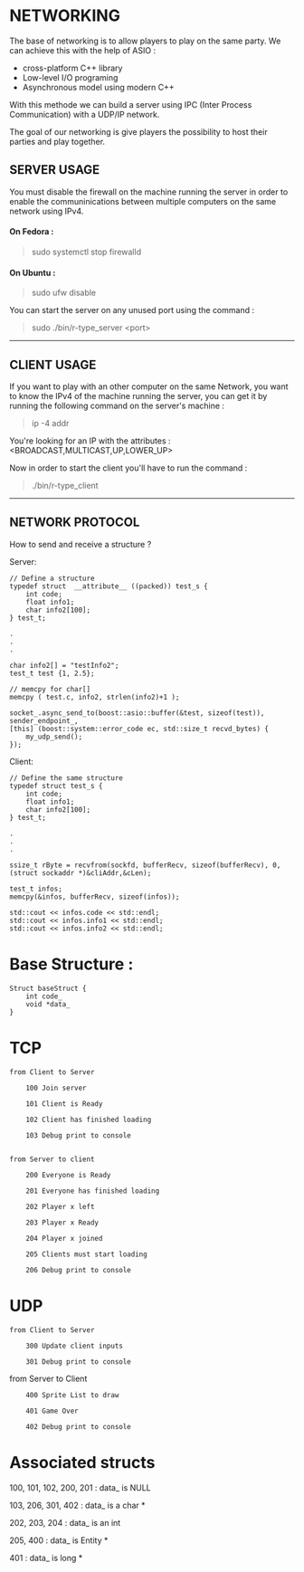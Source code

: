 # NETWORKING

The base of networking is to allow players to play on the same party. We can achieve this with the help of ASIO :
<ul>
    <li>cross-platform C++ library</li>
    <li>Low-level I/O programing</li>
    <li>Asynchronous model using modern C++</li>
</ul>
With this methode we can build a server using IPC (Inter Process Communication) with a UDP/IP network.

The goal of our networking is give players the possibility to host their parties and play together.

## SERVER USAGE

You must disable the firewall on the machine running the server in order to enable the communinications between multiple computers on the same network using IPv4.  

#### On Fedora : 

> sudo systemctl stop firewalld

#### On Ubuntu :

> sudo ufw disable

You can start the server on any unused port using the command :

> sudo ./bin/r-type_server <port<port>>

-----------------------------------------------------------------------------------

## CLIENT USAGE

If you want to play with an other computer on the same Network, you want to know the IPv4 of the machine running the server, you can get it by running the following command on the server's machine :

> ip -4 addr

You're looking for an IP with the attributes : <BROADCAST,MULTICAST,UP,LOWER_UP> 

Now in order to start the client you'll have to run the command :

> ./bin/r-type_client

-----------------------------------------------------------------

## NETWORK PROTOCOL

How to send and receive a structure ?

Server:
```
// Define a structure
typedef struct  __attribute__ ((packed)) test_s {
	int code;
	float info1;
	char info2[100];
} test_t;

.
.
.

char info2[] = "testInfo2";
test_t test {1, 2.5};

// memcpy for char[]
memcpy ( test.c, info2, strlen(info2)+1 );

socket_.async_send_to(boost::asio::buffer(&test, sizeof(test)), sender_endpoint_,
[this] (boost::system::error_code ec, std::size_t recvd_bytes) {
    my_udp_send();
});

```

Client:
```
// Define the same structure
typedef struct test_s {
	int code;
	float info1;
	char info2[100];
} test_t;

.
.
.

ssize_t rByte = recvfrom(sockfd, bufferRecv, sizeof(bufferRecv), 0, (struct sockaddr *)&cliAddr,&cLen);

test_t infos;
memcpy(&infos, bufferRecv, sizeof(infos));

std::cout << infos.code << std::endl;
std::cout << infos.info1 << std::endl;
std::cout << infos.info2 << std::endl;

```

# Base Structure :
    Struct baseStruct {
        int code_
        void *data_
    }

# TCP

    from Client to Server

        100 Join server
    
        101 Client is Ready
    
        102 Client has finished loading
    
        103 Debug print to console


    from Server to client

        200 Everyone is Ready

        201 Everyone has finished loading

        202 Player x left

        203 Player x Ready

        204 Player x joined

        205 Clients must start loading

        206 Debug print to console
    
# UDP

    from Client to Server

        300 Update client inputs

        301 Debug print to console


   from Server to Client

        400 Sprite List to draw

        401 Game Over

        402 Debug print to console
        
# Associated structs

100, 101, 102, 200, 201 : data_ is NULL

103, 206, 301, 402 : data_ is a char *

202, 203, 204 : data_ is an int

205, 400 : data_ is Entity *

401 : data_ is long *
